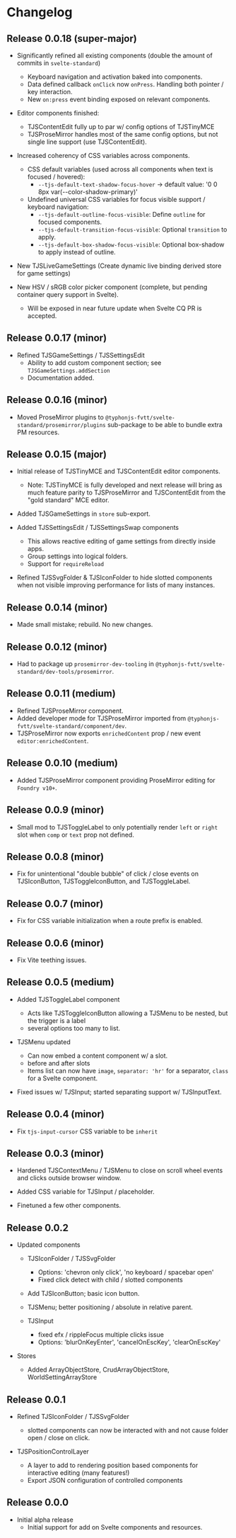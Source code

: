 # Changelog
## Release 0.0.18 (super-major)
- Significantly refined all existing components (double the amount of commits in `svelte-standard`)
  - Keyboard navigation and activation baked into components. 
  - Data defined callback `onClick` now `onPress`. Handling both pointer / key interaction.
  - New `on:press` event binding exposed on relevant components.

- Editor components finished: 
  - TJSContentEdit fully up to par w/ config options of TJSTinyMCE
  - TJSProseMirror handles most of the same config options, but not single line support (use TJSContentEdit).

- Increased coherency of CSS variables across components.
  - CSS default variables (used across all components when text is focused / hovered):
    - `--tjs-default-text-shadow-focus-hover` -> default value:  '0 0 8px var(--color-shadow-primary)'
  - Undefined universal CSS variables for focus visible support / keyboard navigation:
    - `--tjs-default-outline-focus-visible`: Define `outline` for focused components.
    - `--tjs-default-transition-focus-visible`: Optional `transition` to apply.
    - `--tjs-default-box-shadow-focus-visible`: Optional box-shadow to apply instead of outline.

- New TJSLiveGameSettings (Create dynamic live binding derived store for game settings)

- New HSV / sRGB color picker component (complete, but pending container query support in Svelte).
  - Will be exposed in near future update when Svelte CQ PR is accepted.

## Release 0.0.17 (minor)
- Refined TJSGameSettings / TJSSettingsEdit
  - Ability to add custom component section; see `TJSGameSettings.addSection`
  - Documentation added.

## Release 0.0.16 (minor)
- Moved ProseMirror plugins to `@typhonjs-fvtt/svelte-standard/prosemirror/plugins` sub-package to be able to bundle 
  extra PM resources.

## Release 0.0.15 (major)
- Initial release of TJSTinyMCE and TJSContentEdit editor components.
  - Note: TJSTinyMCE is fully developed and next release will bring as much feature parity to TJSProseMirror and 
    TJSContentEdit from the "gold standard" MCE editor. 


- Added TJSGameSettings in `store` sub-export.
- Added TJSSettingsEdit / TJSSettingsSwap components
  - This allows reactive editing of game settings from directly inside apps.
  - Group settings into logical folders. 
  - Support for `requireReload`
  

- Refined TJSSvgFolder & TJSIconFolder to hide slotted components when not visible improving performance for lists of 
  many instances.

## Release 0.0.14 (minor)
- Made small mistake; rebuild. No new changes.

## Release 0.0.12 (minor)
- Had to package up `prosemirror-dev-tooling` in `@typhonjs-fvtt/svelte-standard/dev-tools/prosemirror`.

## Release 0.0.11 (medium)
- Refined TJSProseMirror component.
- Added developer mode for TJSProseMirror imported from `@typhonjs-fvtt/svelte-standard/component/dev`.
- TJSProseMirror now exports `enrichedContent` prop / new event `editor:enrichedContent`.

## Release 0.0.10 (medium)
- Added TJSProseMirror component providing ProseMirror editing for `Foundry v10+`.

## Release 0.0.9 (minor)
- Small mod to TJSToggleLabel to only potentially render `left` or `right` slot when `comp` or `text` prop not defined.

## Release 0.0.8 (minor)
- Fix for unintentional "double bubble" of click / close events on TJSIconButton, TJSToggleIconButton, and 
  TJSToggleLabel.

## Release 0.0.7 (minor)
- Fix for CSS variable initialization when a route prefix is enabled.

## Release 0.0.6 (minor)
- Fix Vite teething issues.

## Release 0.0.5 (medium)
- Added TJSToggleLabel component
  - Acts like TJSToggleIconButton allowing a TJSMenu to be nested, but the trigger is a label
  - several options too many to list.

- TJSMenu updated
  - Can now embed a content component w/ a slot. 
  - before and after slots
  - Items list can now have `image`, `separator: 'hr'` for a separator, `class` for a Svelte component.

- Fixed issues w/ TJSInput; started separating support w/ TJSInputText.

## Release 0.0.4 (minor)
- Fix `tjs-input-cursor` CSS variable to be `inherit`

## Release 0.0.3 (minor)
- Hardened TJSContextMenu / TJSMenu to close on scroll wheel events and clicks outside browser window.

- Added CSS variable for TJSInput / placeholder. 

- Finetuned a few other components.

## Release 0.0.2
- Updated components
  - TJSIconFolder / TJSSvgFolder
    - Options: 'chevron only click', 'no keyboard / spacebar open'
    - Fixed click detect with child / slotted components
    
  - Add TJSIconButton; basic icon button.
 
  - TJSMenu; better positioning / absolute in relative parent.
  
  - TJSInput
    - fixed efx / rippleFocus multiple clicks issue
    - Options: 'blurOnKeyEnter', 'cancelOnEscKey', 'clearOnEscKey'


- Stores
  - Added ArrayObjectStore, CrudArrayObjectStore, WorldSettingArrayStore

## Release 0.0.1
- Refined TJSIconFolder / TJSSvgFolder
  - slotted components can now be interacted with and not cause folder open / close on click.

- TJSPositionControlLayer
  - A layer to add to rendering position based components for interactive editing (many features!)
  - Export JSON configuration of controlled components
  
## Release 0.0.0
- Initial alpha release
  - Initial support for add on Svelte components and resources.
